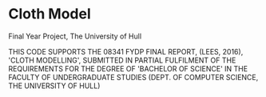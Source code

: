# Cloth Model
Final Year Project, The University of Hull

THIS CODE SUPPORTS THE 08341 FYDP FINAL REPORT, (LEES, 2016), 'CLOTH MODELLING', SUBMITTED IN PARTIAL FULFILMENT OF THE REQUIREMENTS FOR THE DEGREE OF 'BACHELOR OF SCIENCE' IN THE FACULTY OF UNDERGRADUATE STUDIES (DEPT. OF COMPUTER SCIENCE, THE UNIVERSITY OF HULL)
